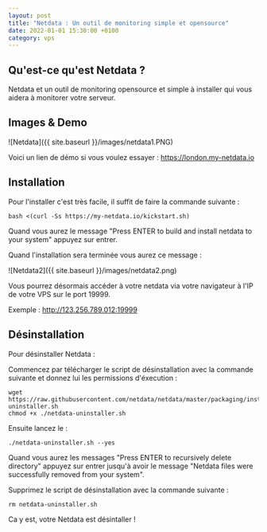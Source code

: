 ```yaml
---
layout: post
title: "Netdata : Un outil de monitoring simple et opensource"
date: 2022-01-01 15:30:00 +0100
category: vps
---
```


## Qu'est-ce qu'est Netdata ?

Netdata et un outil de monitoring opensource et simple à installer qui vous aidera à monitorer votre serveur.

## Images & Demo

![Netdata]({{ site.baseurl }}/images/netdata1.PNG)

Voici un lien de démo si vous voulez essayer : https://london.my-netdata.io

## Installation

Pour l'installer c'est très facile, il suffit de faire la commande suivante : 

``bash <(curl -Ss https://my-netdata.io/kickstart.sh)``

Quand vous aurez le message "Press ENTER to build and install netdata to your system" appuyez sur entrer.

Quand l'installation sera terminée vous aurez ce message :

![Netdata2]({{ site.baseurl }}/images/netdata2.png)

Vous pourrez désormais accéder à votre netdata via votre navigateur à l'IP de votre VPS sur le port 19999.

Exemple : http://123.256.789.012:19999

## Désinstallation

Pour désinstaller Netdata :

Commencez par télécharger le script de désinstallation avec la commande suivante et donnez lui les permissions d'éxecution :

```
wget https://raw.githubusercontent.com/netdata/netdata/master/packaging/installer/netdata-uninstaller.sh
chmod +x ./netdata-uninstaller.sh
```

Ensuite lancez le :

```./netdata-uninstaller.sh --yes```

Quand vous aurez les messages "Press ENTER to recursively delete directory" appuyez sur entrer jusqu'à avoir le message "Netdata files were successfully removed from your system".

Supprimez le script de désinstallation avec la commande suivante :

```rm netdata-uninstaller.sh```

Ca y est, votre Netdata est désintaller !
